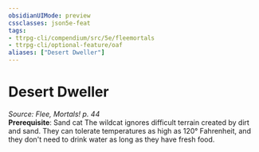 ```yaml
---
obsidianUIMode: preview
cssclasses: json5e-feat
tags:
- ttrpg-cli/compendium/src/5e/fleemortals
- ttrpg-cli/optional-feature/oaf
aliases: ["Desert Dweller"]
---
```

# Desert Dweller
*Source: Flee, Mortals! p. 44*  
**Prerequisite**: Sand cat
The wildcat ignores difficult terrain created by dirt and sand. They can tolerate temperatures as high as 120° Fahrenheit, and they don't need to drink water as long as they have fresh food.